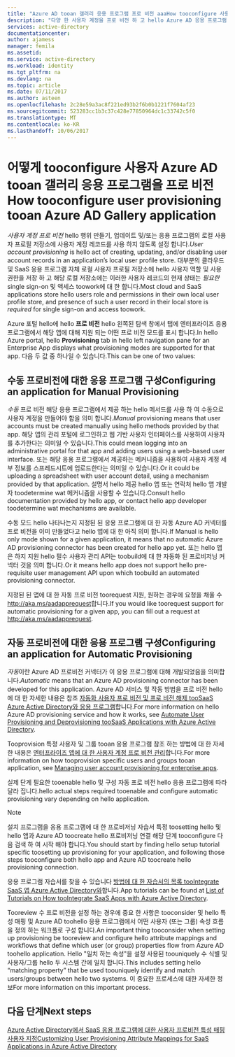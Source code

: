 ```yaml
---
title: "Azure AD tooan 갤러리 응용 프로그램 프로 비전 aaaHow tooconfigure 사용자 | Microsoft Docs"
description: "다양 한 사용자 계정을 프로 비전 하 고 hello Azure AD 응용 프로그램 갤러리에에서 이미 나열 되어 tooapplications 프로 비전 해제 신속 하 게 구성 하는 방법"
services: active-directory
documentationcenter: 
author: ajamess
manager: femila
ms.assetid: 
ms.service: active-directory
ms.workload: identity
ms.tgt_pltfrm: na
ms.devlang: na
ms.topic: article
ms.date: 07/11/2017
ms.author: asteen
ms.openlocfilehash: 2c28e59a3ac8f221ed93b2f6b0b1221f7604af23
ms.sourcegitcommit: 523283cc1b3c37c428e77850964dc1c33742c5f0
ms.translationtype: MT
ms.contentlocale: ko-KR
ms.lasthandoff: 10/06/2017
---
```

# <a name="how-tooconfigure-user-provisioning-tooan-azure-ad-gallery-application"></a><span data-ttu-id="eab55-103">어떻게 tooconfigure 사용자 Azure AD tooan 갤러리 응용 프로그램을 프로 비전</span><span class="sxs-lookup"><span data-stu-id="eab55-103">How tooconfigure user provisioning tooan Azure AD Gallery application</span></span>

<span data-ttu-id="eab55-104">*사용자 계정 프로 비전* hello 행위 만들기, 업데이트 및/또는 응용 프로그램의 로컬 사용자 프로필 저장소에 사용자 계정 레코드를 사용 하지 않도록 설정 합니다.</span><span class="sxs-lookup"><span data-stu-id="eab55-104">*User account provisioning* is hello act of creating, updating, and/or disabling user account records in an application’s local user profile store.</span></span> <span data-ttu-id="eab55-105">대부분의 클라우드 및 SaaS 응용 프로그램 자체 로컬 사용자 프로필 저장소에 hello 사용자 역할 및 사용 권한을 저장 하 고 해당 로컬 저장소에는 이러한 사용자 레코드의 현재 상태는 *필요한* single sign-on 및 액세스 toowork에 대 한 합니다.</span><span class="sxs-lookup"><span data-stu-id="eab55-105">Most cloud and SaaS applications store hello users role and permissions in their own local user profile store, and presence of such a user record in their local store is *required* for single sign-on and access toowork.</span></span>

<span data-ttu-id="eab55-106">Azure 포털 hello에 hello **프로 비전** hello 왼쪽된 탐색 창에서 탭에 엔터프라이즈 응용 프로그램에서 해당 앱에 대해 지원 되는 어떤 프로 비전 모드를 표시 합니다.</span><span class="sxs-lookup"><span data-stu-id="eab55-106">In hello Azure portal, hello **Provisioning** tab in hello left navigation pane for an Enterprise App displays what provisioning modes are supported for that app.</span></span> <span data-ttu-id="eab55-107">다음 두 값 중 하나일 수 있습니다.</span><span class="sxs-lookup"><span data-stu-id="eab55-107">This can be one of two values:</span></span>

## <a name="configuring-an-application-for-manual-provisioning"></a><span data-ttu-id="eab55-108">수동 프로비전에 대한 응용 프로그램 구성</span><span class="sxs-lookup"><span data-stu-id="eab55-108">Configuring an application for Manual Provisioning</span></span>

<span data-ttu-id="eab55-109">*수동* 프로 비전 해당 응용 프로그램에서 제공 하는 hello 메서드를 사용 하 여 수동으로 사용자 계정을 만들어야 함을 의미 합니다.</span><span class="sxs-lookup"><span data-stu-id="eab55-109">*Manual* provisioning means that user accounts must be created manually using hello methods provided by that app.</span></span> <span data-ttu-id="eab55-110">해당 앱의 관리 포털에 로그인하고 웹 기반 사용자 인터페이스를 사용하여 사용자를 추가한다는 의미일 수 있습니다.</span><span class="sxs-lookup"><span data-stu-id="eab55-110">This could mean logging into an administrative portal for that app and adding users using a web-based user interface.</span></span> <span data-ttu-id="eab55-111">또는 해당 응용 프로그램에서 제공하는 메커니즘을 사용하여 사용자 계정 세부 정보를 스프레드시트에 업로드한다는 의미일 수 있습니다.</span><span class="sxs-lookup"><span data-stu-id="eab55-111">Or it could be uploading a spreadsheet with user account detail, using a mechanism provided by that application.</span></span> <span data-ttu-id="eab55-112">설명서 hello 제공 hello 앱 또는 연락처 hello 앱 개발자 toodetermine wat 메커니즘을 사용할 수 있습니다.</span><span class="sxs-lookup"><span data-stu-id="eab55-112">Consult hello documentation provided by hello app, or contact hello app developer toodetermine wat mechanisms are available.</span></span>

<span data-ttu-id="eab55-113">수동 모드 hello 나타나는지 지정된 된 응용 프로그램에 대 한 자동 Azure AD 커넥터를 프로 비전을 이미 만들었다고 hello 앱에 대 한 아직 의미 합니다.</span><span class="sxs-lookup"><span data-stu-id="eab55-113">If Manual is hello only mode shown for a given application, it means that no automatic Azure AD provisioning connector has been created for hello app yet.</span></span> <span data-ttu-id="eab55-114">또는 hello 앱은 하지 지원 hello 필수 사용자 관리 API는 toobuild에 대 한 자동화 된 프로비저닝 커넥터 것을 의미 합니다.</span><span class="sxs-lookup"><span data-stu-id="eab55-114">Or it means hello app does not support hello pre-requisite user management API upon which toobuild an automated provisioning connector.</span></span>

<span data-ttu-id="eab55-115">지정된 된 앱에 대 한 자동 프로 비전 toorequest 지원, 원하는 경우에 요청을 채울 수 <http://aka.ms/aadapprequest>합니다.</span><span class="sxs-lookup"><span data-stu-id="eab55-115">If you would like toorequest support for automatic provisioning for a given app, you can fill out a request at <http://aka.ms/aadapprequest>.</span></span>

## <a name="configuring-an-application-for-automatic-provisioning"></a><span data-ttu-id="eab55-116">자동 프로비전에 대한 응용 프로그램 구성</span><span class="sxs-lookup"><span data-stu-id="eab55-116">Configuring an application for Automatic Provisioning</span></span>

<span data-ttu-id="eab55-117">*자동*이란 Azure AD 프로비전 커넥터가 이 응용 프로그램에 대해 개발되었음을 의미합니다.</span><span class="sxs-lookup"><span data-stu-id="eab55-117">*Automatic* means that an Azure AD provisioning connector has been developed for this application.</span></span> <span data-ttu-id="eab55-118">Azure AD 서비스 및 작동 방법을 프로 비전 hello에 대 한 자세한 내용은 참조 [자동화 사용자 프로 비전 및 프로 비전 해제 tooSaaS Azure Active Directory와 응용 프로그램](https://docs.microsoft.com/azure/active-directory/active-directory-saas-app-provisioning)합니다.</span><span class="sxs-lookup"><span data-stu-id="eab55-118">For more information on hello Azure AD provisioning service and how it works, see [Automate User Provisioning and Deprovisioning tooSaaS Applications with Azure Active Directory](https://docs.microsoft.com/azure/active-directory/active-directory-saas-app-provisioning).</span></span>

<span data-ttu-id="eab55-119">Tooprovision 특정 사용자 및 그룹 tooan 응용 프로그램 참조 하는 방법에 대 한 자세한 내용은 [엔터프라이즈 앱에 대 한 사용자 계정 프로 비전 관리](https://docs.microsoft.com/azure/active-directory/active-directory-enterprise-apps-manage-provisioning)합니다.</span><span class="sxs-lookup"><span data-stu-id="eab55-119">For more information on how tooprovision specific users and groups tooan application, see [Managing user account provisioning for enterprise apps](https://docs.microsoft.com/azure/active-directory/active-directory-enterprise-apps-manage-provisioning).</span></span>

<span data-ttu-id="eab55-120">실제 단계 필요한 tooenable hello 및 구성 자동 프로 비전 hello 응용 프로그램에 따라 달라 집니다.</span><span class="sxs-lookup"><span data-stu-id="eab55-120">hello actual steps required tooenable and configure automatic provisioning vary depending on hello application.</span></span>

>[!NOTE]
><span data-ttu-id="eab55-121">설치 프로그램을 응용 프로그램에 대 한 프로비저닝 자습서 특정 toosetting hello 및 hello 앱과 Azure AD toocreate hello 프로비저닝 연결 해당 단계 tooconfigure 다음 검색 하 여 시작 해야 합니다.</span><span class="sxs-lookup"><span data-stu-id="eab55-121">You should start by finding hello setup tutorial specific toosetting up provisioning for your application, and following those steps tooconfigure both hello app and Azure AD toocreate hello provisioning connection.</span></span> 
>
>

<span data-ttu-id="eab55-122">응용 프로그램 자습서를 찾을 수 있습니다 [방법에 대 한 자습서의 목록 tooIntegrate SaaS 앱 Azure Active Directory와](https://docs.microsoft.com/azure/active-directory/active-directory-saas-tutorial-list)합니다.</span><span class="sxs-lookup"><span data-stu-id="eab55-122">App tutorials can be found at [List of Tutorials on How tooIntegrate SaaS Apps with Azure Active Directory](https://docs.microsoft.com/azure/active-directory/active-directory-saas-tutorial-list).</span></span>

<span data-ttu-id="eab55-123">Tooreview 수 프로 비전을 설정 하는 경우에 중요 한 사항은 tooconsider 및 hello 특성 매핑 및 Azure AD toohello 응용 프로그램에서 어떤 사용자 (또는 그룹) 속성 흐름을 정의 하는 워크플로 구성 합니다.</span><span class="sxs-lookup"><span data-stu-id="eab55-123">An important thing tooconsider when setting up provisioning be tooreview and configure hello attribute mappings and workflows that define which user (or group) properties flow from Azure AD toohello application.</span></span> <span data-ttu-id="eab55-124">Hello "일치 하는 속성"을 설정 사용된 toouniquely 수 식별 및 사용자/그룹 hello 두 시스템 간에 일치 합니다.</span><span class="sxs-lookup"><span data-stu-id="eab55-124">This includes setting hello “matching property” that be used toouniquely identify and match users/groups between hello two systems.</span></span> <span data-ttu-id="eab55-125">이 중요한 프로세스에 대한 자세한 정보</span><span class="sxs-lookup"><span data-stu-id="eab55-125">For more information on this important process.</span></span>

## <a name="next-steps"></a><span data-ttu-id="eab55-126">다음 단계</span><span class="sxs-lookup"><span data-stu-id="eab55-126">Next steps</span></span>
[<span data-ttu-id="eab55-127">Azure Active Directory에서 SaaS 응용 프로그램에 대한 사용자 프로비전 특성 매핑 사용자 지정</span><span class="sxs-lookup"><span data-stu-id="eab55-127">Customizing User Provisioning Attribute Mappings for SaaS Applications in Azure Active Directory</span></span>](https://docs.microsoft.com/azure/active-directory/active-directory-saas-customizing-attribute-mappings)

